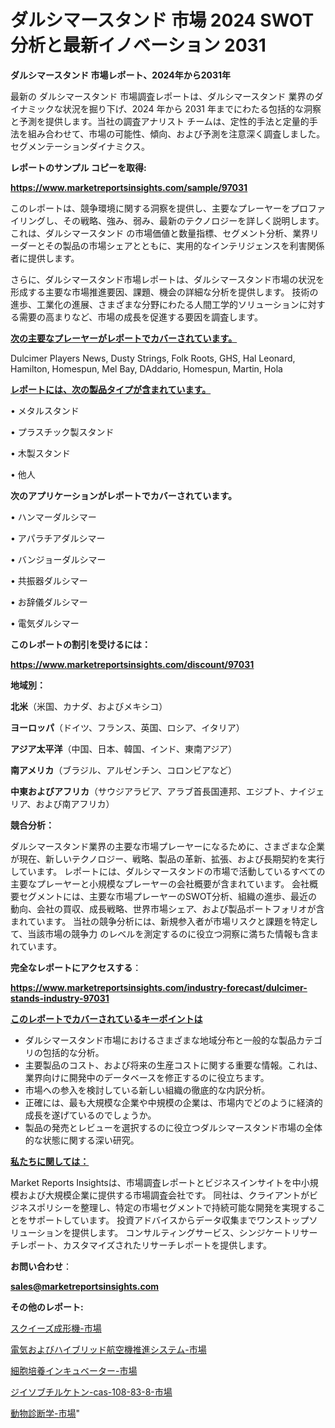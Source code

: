 # ダルシマースタンド 市場 2024 SWOT 分析と最新イノベーション 2031

<strong>ダルシマースタンド 市場レポート、2024年から2031年</strong>

最新の ダルシマースタンド 市場調査レポートは、ダルシマースタンド 業界のダイナミックな状況を掘り下げ、2024 年から 2031 年までにわたる包括的な洞察と予測を提供します。当社の調査アナリスト チームは、定性的手法と定量的手法を組み合わせて、市場の可能性、傾向、および予測を注意深く調査しました。 セグメンテーションダイナミクス。



<strong>レポートのサンプル コピーを取得:</strong> <a href=https://www.marketreportsinsights.com/sample/97031>

<strong><u>https://www.marketreportsinsights.com/sample/97031</u></strong></a>

このレポートは、競争環境に関する洞察を提供し、主要なプレーヤーをプロファイリングし、その戦略、強み、弱み、最新のテクノロジーを詳しく説明します。 これは、ダルシマースタンド の市場価値と数量指標、セグメント分析、業界リーダーとその製品の市場シェアとともに、実用的なインテリジェンスを利害関係者に提供します。

さらに、ダルシマースタンド市場レポートは、ダルシマースタンド市場の状況を形成する主要な市場推進要因、課題、機会の詳細な分析を提供します。 技術の進歩、工業化の進展、さまざまな分野にわたる人間工学的ソリューションに対する需要の高まりなど、市場の成長を促進する要因を調査します。



<strong><u>次の主要なプレーヤーがレポートでカバーされています。</u></strong>

Dulcimer Players News, Dusty Strings, Folk Roots, GHS, Hal Leonard, Hamilton, Homespun, Mel Bay, DAddario, Homespun, Martin, Hola



<strong><u><b>レポートには、次の製品タイプが含まれています。</b></u></strong>

• メタルスタンド

• プラスチック製スタンド

• 木製スタンド

• 他人



<strong><b>次のアプリケーションがレポートでカバーされています。</b></strong>

• ハンマーダルシマー

• アパラチアダルシマー

• バンジョーダルシマー

• 共振器ダルシマー

• お辞儀ダルシマー

• 電気ダルシマー



<strong><b>このレポートの割引を受けるには：</b></strong><a href=https://www.marketreportsinsights.com/discount/97031>

<strong><u>https://www.marketreportsinsights.com/discount/97031</u></strong></a>



<strong>地域別：</strong>



<strong>北米</strong>（米国、カナダ、およびメキシコ）



<strong>ヨーロッパ</strong>（ドイツ、フランス、英国、ロシア、イタリア）



<strong>アジア太平洋</strong>（中国、日本、韓国、インド、東南アジア）



<strong>南アメリカ</strong>（ブラジル、アルゼンチン、コロンビアなど）



<strong>中東およびアフリカ</strong>（サウジアラビア、アラブ首長国連邦、エジプト、ナイジェリア、および南アフリカ）



<strong>競合分析：</strong>

ダルシマースタンド業界の主要な市場プレーヤーになるために、さまざまな企業が現在、新しいテクノロジー、戦略、製品の革新、拡張、および長期契約を実行しています。 レポートには、ダルシマースタンドの市場で活動しているすべての主要なプレーヤーと小規模なプレーヤーの会社概要が含まれています。 会社概要セグメントには、主要な市場プレーヤーのSWOT分析、組織の進歩、最近の動向、会社の買収、成長戦略、世界市場シェア、および製品ポートフォリオが含まれています。 当社の競争分析には、新規参入者が市場リスクと課題を特定して、当該市場の競争力 のレベルを測定するのに役立つ洞察に満ちた情報も含まれています。



<strong>完全なレポートにアクセスする</strong>：

<a href=https://www.marketreportsinsights.com/industry-forecast/dulcimer-stands-industry-97031>

<strong><u>https://www.marketreportsinsights.com/industry-forecast/dulcimer-stands-industry-97031</u></strong></a>



<strong><u><b>このレポートでカバーされているキーポイントは</b></u></strong>
<ul>
  <li>ダルシマースタンド市場におけるさまざまな地域分布と一般的な製品カテゴリの包括的な分析。</li>
  <li>主要製品のコスト、および将来の生産コストに関する重要な情報。これは、業界向けに開発中のデータベースを修正するのに役立ちます。</li>
  <li>市場への参入を検討している新しい組織の徹底的な内訳分析。</li>
  <li>正確には、最も大規模な企業や中規模の企業は、市場内でどのように経済的成長を遂げているのでしょうか。</li>
  <li>製品の発売とレビューを選択するのに役立つダルシマースタンド市場の全体的な状態に関する深い研究。</li>
</ul>


<strong><u><b>私たちに関しては：</b></u></strong>

Market Reports Insightsは、市場調査レポートとビジネスインサイトを中小規模および大規模企業に提供する市場調査会社です。 同社は、クライアントがビジネスポリシーを整理し、特定の市場セグメントで持続可能な開発を実現することをサポートしています。 投資アドバイスからデータ収集までワンストップソリューションを提供します。 コンサルティングサービス、シンジケートリサーチレポート、カスタマイズされたリサーチレポートを提供します。



<strong><b>お問い合わせ</b></strong>：

<a href=mailto:sales@marketreportsinsights.com>

<strong><u>sales@marketreportsinsights.com</u></strong></a>



<strong>その他のレポート:</strong>

<a href=https://www.linkedin.com/pulse/スクイーズ成形機-市場-2023-新興市場-将来の動向と市場需要-2030-i2dlf/>スクイーズ成形機-市場</a>

<a href=https://www.linkedin.com/pulse/電気およびハイブリッド航空機推進システム-市場-2023-最新の-cagr-および成長分析-2030-pr-news-hub-ucevf/>電気およびハイブリッド航空機推進システム-市場</a>

<a href=https://www.linkedin.com/pulse/細胞培養インキュベーター-市場-2023-競争分析と事業成長-2030-ehrbc/>細胞培養インキュベーター-市場</a>

<a href=https://www.linkedin.com/pulse/ジイソブチルケトン-cas-108-83-8-市場-2023-総利益と主要ベンダー-i0rvf/>ジイソブチルケトン-cas-108-83-8-市場</a>

<a href=https://www.linkedin.com/pulse/動物診断学-市場-2023-最新の-cagr-および成長分析-2030-hlp9f/>動物診断学-市場</a>"
